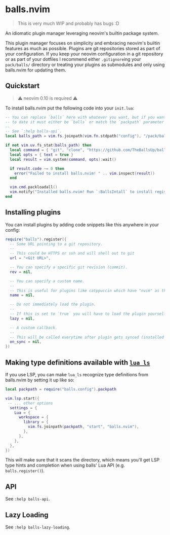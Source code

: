 # balls.nvim

> This is very much WIP and probably has bugs :D

An idiomatic plugin manager leveraging neovim's builtin package system.

This plugin manager focuses on simplicity and embracing neovim's builtin features as much as
possible. Plugins are git repositories stored as part of your configuration. If you keep your neovim
configuration in a git repository or as part of your dotfiles I recommend either `.gitignore`ing
your `pack/balls/` directory or treating your plugins as submodules and only using balls.nvim for
updating them.

## Quickstart

> ⚠️ neovim 0.10 is required ⚠️

To install balls.nvim put the following code into your `init.lua`:

```lua
-- You can replace `balls` here with whatever you want, but if you want balls.nvim to keep itself up
-- to date it must either be `balls` or match the `packpath` parameter you pass to `balls.setup()`.
--
-- See `:help balls-api`.
local balls_path = vim.fs.joinpath(vim.fn.stdpath("config"), "/pack/balls/start/balls.nvim")

if not vim.uv.fs_stat(balls_path) then
  local command = { "git", "clone", "https://github.com/TheBallsUp/balls.nvim", balls_path }
  local opts = { text = true }
  local result = vim.system(command, opts):wait()

  if result.code ~= 0 then
    error("Failed to install balls.nvim! " .. vim.inspect(result))
  end

  vim.cmd.packloadall()
  vim.notify("Installed balls.nvim! Run `:BallsIntall` to install registered plugins.")
end
```

## Installing plugins

You can install plugins by adding code snippets like this anywhere in your config:

```lua
require("balls").register({
  -- Some URL pointing to a git repository.
  --
  -- This could be HTTPS or ssh and will shell out to git
  url = "<Git URL>",

  -- You can specify a specific git revision (commit).
  rev = nil,

  -- You can specify a custom name.
  --
  -- This is useful for plugins like catppuccin which have "nvim" as their repo name
  name = nil,

  -- Do not immediately load the plugin.
  --
  -- If this is set to `true` you will have to load the plugin yourself using the |packadd| command.
  lazy = nil,

  -- A custom callback.
  --
  -- This will be called everytime after plugin gets synced (installed or updated).
  on_sync = nil,
})
```

## Making type definitions available with [`lua_ls`](https://github.com/LuaLS/lua-language-server)

If you use LSP, you can make `lua_ls` recognize type definitions from balls.nvim by setting it up
like so:

```lua
local packpath = require("balls.config").packpath

vim.lsp.start({
 -- ... other options
  settings = {
    Lua = {
      workspace = {
        library = {
          vim.fs.joinpath(packpath, "start", "balls.nvim"),
        },
      },
    },
  },
})
```

This will make sure that it scans the directory, which means you'll get LSP type hints and
completion when using balls' Lua API (e.g. `balls.register()`).

## API

See `:help balls-api`.

## Lazy Loading

See `:help balls-lazy-loading`.
